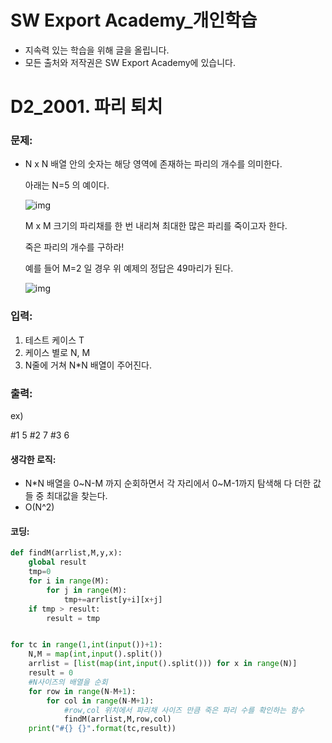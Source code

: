 # SW Export Academy_개인학습

- 지속력 있는 학습을 위해 글을 올립니다.
- 모든 출처와 저작권은 SW Export Academy에 있습니다.

[^출처]: https://www.swexpertacademy.com/





# D2_2001. 파리 퇴치

### 문제:

- N x N 배열 안의 숫자는 해당 영역에 존재하는 파리의 개수를 의미한다.

  아래는 N=5 의 예이다.
   

  ![img](https://www.swexpertacademy.com/main/common/fileDownload.do?downloadType=CKEditorImages&fileId=AV5P0m66AkIDFAUq)

  M x M 크기의 파리채를 한 번 내리쳐 최대한 많은 파리를 죽이고자 한다.

  죽은 파리의 개수를 구하라!

  예를 들어 M=2 일 경우 위 예제의 정답은 49마리가 된다.

   

  ![img](https://www.swexpertacademy.com/main/common/fileDownload.do?downloadType=CKEditorImages&fileId=AV5P0reqAkMDFAUq)


### 입력:

1. 테스트 케이스 T
2. 케이스 별로 N, M
3. N줄에 거쳐 N*N 배열이 주어진다.



### 출력:

ex)

#1 5
#2 7
#3 6



#### 생각한 로직:

- N*N 배열을 0~N-M 까지 순회하면서 각 자리에서 0~M-1까지 탐색해 다 더한 값들 중 최대값을 찾는다.
- O(N^2)



#### 코딩:

```python
def findM(arrlist,M,y,x):
    global result
    tmp=0
    for i in range(M):
        for j in range(M):
            tmp+=arrlist[y+i][x+j]
    if tmp > result:
        result = tmp


for tc in range(1,int(input())+1):
    N,M = map(int,input().split())
    arrlist = [list(map(int,input().split())) for x in range(N)]
    result = 0
    #N사이즈의 배열을 순회
    for row in range(N-M+1):
        for col in range(N-M+1):
            #row,col 위치에서 파리채 사이즈 만큼 죽은 파리 수를 확인하는 함수
            findM(arrlist,M,row,col)
    print("#{} {}".format(tc,result))


```



